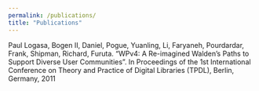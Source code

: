 ```yaml
---
permalink: /publications/
title: "Publications"
---
```


Paul Logasa, Bogen II, Daniel, Pogue, Yuanling, Li, Faryaneh, Pourdardar, Frank, Shipman, Richard, Furuta. “WPv4: A Re-imagined Walden’s Paths to Support Diverse User Communities”. In Proceedings of the 1st International Conference on Theory and Practice of Digital Libraries (TPDL), Berlin, Germany, 2011